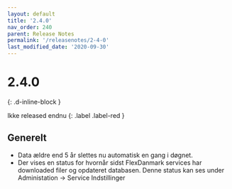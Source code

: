 ```yaml
---
layout: default
title: '2.4.0'
nav_order: 240
parent: Release Notes
permalink: '/releasenotes/2-4-0'
last_modified_date: '2020-09-30'
---
```


# 2.4.0
{: .d-inline-block }

Ikke released endnu
{: .label .label-red }

## Generelt

- Data ældre end 5 år slettes nu automatisk en gang i døgnet.
- Der vises en status for hvornår sidst FlexDanmark services har downloaded filer og opdateret databasen. Denne status kan ses under Administation -> Service Indstillinger
